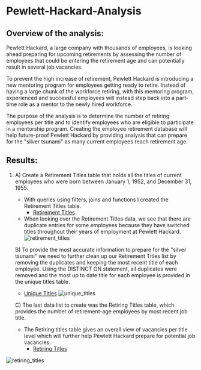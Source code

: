 # Pewlett-Hackard-Analysis
## Overview of the analysis:
Pewlett Hackard, a large company with thousands of employees, is looking ahead preparing for upcoming retirements by assessing the number of employees that could be entering the retirement age and can potentially result in several job vacancies. 

To prevent the high increase of retirement, Pewlett Hackard is introducing a new mentoring program for employees getting ready to retire. Instead of having a large chunk of the workforce retiring, with this mentoring program, experienced and successful employees will instead step back into a part-time role as a mentor to the newly hired workforce.

The purpose of the analysis is to determine the number of retiring employees per title and to identify employees who are eligible to participate in a mentorship program. Creating the employee retirement database will help future-proof Pewlett Hackard by providing analysis that can prepare for the "silver tsunami" as many current employees reach retirement age.

## Results:
1) A) Create a Retirement Titles table that holds all the titles of current employees who were born between January 1, 1952, and December 31, 1955.
     - With queries using filters, joins and functions I created the Retirement Titles table.
        - [Retirement Titles](https://github.com/KristinaCastro/Pewlett-Hackard-Analysis/files/6604843/retirement_titles.csv)
     - When looking over the Retirement Titles data, we see that there are duplicate entries for some employees because they have switched titles throughout their years of employment at Pewlett Hackard.
![retirement_titles](https://user-images.githubusercontent.com/81998045/120938507-00e6d080-c6e1-11eb-8aeb-df94d6d1f286.png)

   B) To provide the most accurate information to prepare for the "silver tsunami" we need to further clean up our Retirement Titles list by removing the duplicates and keeping the most recent title of each employee. Using the DISTINCT ON statement, all duplicates were removed and the most up to date title for each employee is provided in the unique titles table.
      - [Unique Titles](https://github.com/KristinaCastro/Pewlett-Hackard-Analysis/files/6604854/unique_titles.csv)
![unique_titles](https://user-images.githubusercontent.com/81998045/120938706-33dd9400-c6e2-11eb-9035-68893aa30408.png)
 
   C) The last data list to create was the Retiring Titles table, which provides the number of retirement-age employees by most recent job title.
      - The Retiring titles table gives an overall view of vacancies per title level which will further help Pewlett Hackard prepare for potential job vacancies.
          - [Retiring Titles](https://github.com/KristinaCastro/Pewlett-Hackard-Analysis/files/6604858/retiring_titles.csv)
          
 ![retiring_titles](https://user-images.githubusercontent.com/81998045/120938713-45bf3700-c6e2-11eb-905e-2af0dde41bb8.png)

          


   








